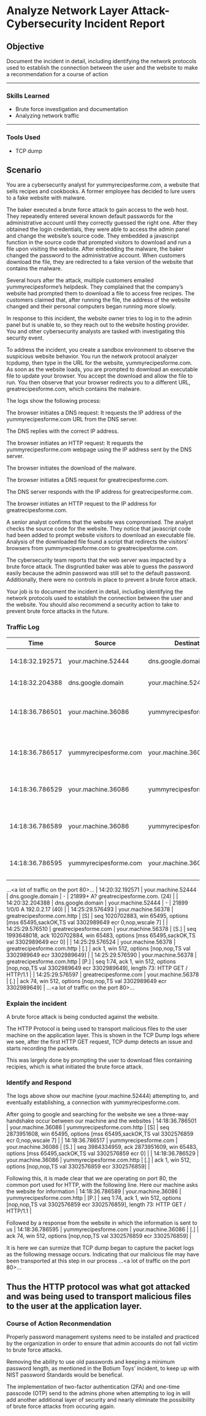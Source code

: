 # Analyze Network Layer Attack- Cybersecurity Incident Report

## Objective
Document the incident in detail, including identifying the network protocols used to establish the connection between the user and the website to make a reconmendation for a course of action


---

### Skills Learned
- Brute force investigation and documentation
- Analyzing network traffic 

---

### Tools Used

- TCP dump
  
## Scenario

You are a cybersecurity analyst for yummyrecipesforme.com, a website that sells recipes and cookbooks. A former employee has decided to lure users to a fake website with malware. 

The baker executed a brute force attack to gain access to the web host. They repeatedly entered several known default passwords for the administrative account until they correctly guessed the right one. After they obtained the login credentials, they were able to access the admin panel and change the website’s source code. They embedded a javascript function in the source code that prompted visitors to download and run a file upon visiting the website. After embedding the malware, the baker changed the password to the administrative account. When customers download the file, they are redirected to a fake version of the website that contains the malware. 

Several hours after the attack, multiple customers emailed yummyrecipesforme’s helpdesk. They complained that the company’s website had prompted them to download a file to access free recipes. The customers claimed that, after running the file, the address of the website changed and their personal computers began running more slowly. 

In response to this incident, the website owner tries to log in to the admin panel but is unable to, so they reach out to the website hosting provider. You and other cybersecurity analysts are tasked with investigating this security event.

To address the incident, you create a sandbox environment to observe the suspicious website behavior. You run the network protocol analyzer tcpdump, then type in the URL for the website, yummyrecipesforme.com. As soon as the website loads, you are prompted to download an executable file to update your browser. You accept the download and allow the file to run. You then observe that your browser redirects you to a different URL, greatrecipesforme.com, which contains the malware.  

The logs show the following process:

The browser initiates a DNS request: It requests the IP address of the yummyrecipesforme.com URL from the DNS server.

The DNS replies with the correct IP address. 

The browser initiates an HTTP request: It requests the yummyrecipesforme.com webpage using the IP address sent by the DNS server.

The browser initiates the download of the malware.

The browser initiates a DNS request for greatrecipesforme.com.

The DNS server responds with the IP address for greatrecipesforme.com.

The browser initiates an HTTP request to the IP address for greatrecipesforme.com.

A senior analyst confirms that the website was compromised. The analyst checks the source code for the website. They notice that javascript code had been added to prompt website visitors to download an executable file. Analysis of the downloaded file found a script that redirects the visitors’ browsers from yummyrecipesforme.com to greatrecipesforme.com. 

The cybersecurity team reports that the web server was impacted by a brute force attack. The disgruntled baker was able to guess the password easily because the admin password was still set to the default password. Additionally, there were no controls in place to prevent a brute force attack. 

Your job is to document the incident in detail, including identifying the network protocols used to establish the connection between the user and the website.  You should also recommend a security action to take to prevent brute force attacks in the future.

### Traffic Log
| Time           | Source                | Destination                | Flags  | Details                                                                                      |
|----------------|-----------------------|----------------------------|--------|----------------------------------------------------------------------------------------------|
| 14:18:32.192571 | your.machine.52444    | dns.google.domain           | -      | 35084+ A? yummyrecipesforme.com. (24)                                                        |
| 14:18:32.204388 | dns.google.domain     | your.machine.52444          | -      | 35084 1/0/0 A 203.0.113.22 (40)                                                              |
| 14:18:36.786501 | your.machine.36086    | yummyrecipesforme.com.http  | [S]    | seq 2873951608, win 65495, options [mss 65495,sackOK,TS val 3302576859 ecr 0,nop,wscale 7]    |
| 14:18:36.786517 | yummyrecipesforme.com | your.machine.36086          | [S.]   | seq 3984334959, ack 2873951609, win 65483, options [mss 65495,sackOK,TS val 3302576859 ecr 0] |
| 14:18:36.786529 | your.machine.36086    | yummyrecipesforme.com.http  | [.]    | ack 1, win 512, options [nop,nop,TS val 3302576859 ecr 3302576859]                           |
| 14:18:36.786589 | your.machine.36086    | yummyrecipesforme.com.http  | [P.]   | seq 1:74, ack 1, win 512, options [nop,nop,TS val 3302576859 ecr 3302576859], length 73: HTTP GET / HTTP/1.1 |
| 14:18:36.786595 | yummyrecipesforme.com | your.machine.36086          | [.]    | ack 74, win 512, options [nop,nop,TS val 3302576859 ecr 3302576859]                           |
...<a lot of traffic on the port 80>...
| 14:20:32.192571 | your.machine.52444    | dns.google.domain           | -      | 21899+ A? greatrecipesforme.com. (24)                                                        |
| 14:20:32.204388 | dns.google.domain     | your.machine.52444          | -      | 21899 1/0/0 A 192.0.2.17 (40)                                                                |
| 14:25:29.576493 | your.machine.56378    | greatrecipesforme.com.http  | [S]    | seq 1020702883, win 65495, options [mss 65495,sackOK,TS val 3302989649 ecr 0,nop,wscale 7]    |
| 14:25:29.576510 | greatrecipesforme.com | your.machine.56378          | [S.]   | seq 1993648018, ack 1020702884, win 65483, options [mss 65495,sackOK,TS val 3302989649 ecr 0] |
| 14:25:29.576524 | your.machine.56378    | greatrecipesforme.com.http  | [.]    | ack 1, win 512, options [nop,nop,TS val 3302989649 ecr 3302989649]                           |
| 14:25:29.576590 | your.machine.56378    | greatrecipesforme.com.http  | [P.]   | seq 1:74, ack 1, win 512, options [nop,nop,TS val 3302989649 ecr 3302989649], length 73: HTTP GET / HTTP/1.1 |
| 14:25:29.576597 | greatrecipesforme.com | your.machine.56378          | [.]    | ack 74, win 512, options [nop,nop,TS val 3302989649 ecr 3302989649]                           |
...<a lot of traffic on the port 80>...

### Explain the incident
A brute force attack is being conducted against the website.

The HTTP Protocol is being used to transport malicious files to the user machine on the application layer. This is shown in the TCP Dump logs where we see, after the first HTTP GET request, TCP dump detects an issue and starts recording the packets.

This was largely done by prompting the user to download files containing recipies, which is what initiated the brute force attack.


### Identify and Respond
The logs above show our machine (your.machine.52444) attempting to, and eventually establishing, a connection with yummyrecipesforme.com. 

After going to google and searching for the website we see a three-way handshake occur between our machine and the websites
| 14:18:36.786501 | your.machine.36086    | yummyrecipesforme.com.http  | [S]    | seq 2873951608, win 65495, options [mss 65495,sackOK,TS val 3302576859 ecr 0,nop,wscale 7]    |
| 14:18:36.786517 | yummyrecipesforme.com | your.machine.36086          | [S.]   | seq 3984334959, ack 2873951609, win 65483, options [mss 65495,sackOK,TS val 3302576859 ecr 0] |
| 14:18:36.786529 | your.machine.36086    | yummyrecipesforme.com.http  | [.]    | ack 1, win 512, options [nop,nop,TS val 3302576859 ecr 3302576859]                           |

Following this, it is made clear that we are operating on port 80, the common port used for HTTP, with the following line. Here our machine asks the website for information 
| 14:18:36.786589 | your.machine.36086    | yummyrecipesforme.com.http  | [P.]   | seq 1:74, ack 1, win 512, options [nop,nop,TS val 3302576859 ecr 3302576859], length 73: HTTP GET / HTTP/1.1 |

Followed by a response from the website in which the information is sent to us
| 14:18:36.786595 | yummyrecipesforme.com | your.machine.36086          | [.]    | ack 74, win 512, options [nop,nop,TS val 3302576859 ecr 3302576859]                           |

It is here we can surmize that TCP dump began to capture the packet logs as the following message occurs. Indicating that our malicious file may have been transported at this step in our process
...<a lot of traffic on the port 80>...

Thus the HTTP protocol was what got attacked and was being used to transport malicious files to the user at the application layer.
---

### Course of Action Reconmendation

Properly password management systems need to be installed and practiced by the organization in order to ensure that admin accounts do not fall victim to brute force attacks.

Removing the ability to use old passwords and keeping a minimum password length, as mentioned in the Botium Toys' incident, to keep up with NIST password Standards would be benefical.

The implementation of two-factor authentication (2FA) and one-time passcode (OTP) send to the admins phone when attempting to log in will add another additional layer of security and nearly eliminate the possibility of brute force attacks from occuring again.
